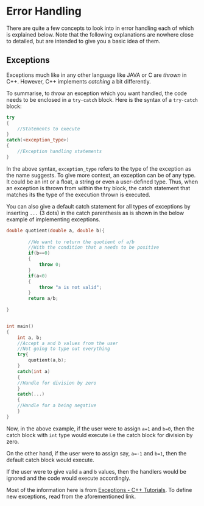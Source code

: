 # Error Handling

There are quite a few concepts to look into in error handling each of which is explained below. Note that the following explanations are nowhere close to detailed, but are intended to give you a basic idea of them.

## Exceptions

Exceptions much like in any other language like JAVA or C are *thrown* in C++. However, C++ implements *catching* a bit differently.

To summarise, to *throw* an exception which you want handled, the code needs to be enclosed in a `try-catch` block. Here is the syntax of a `try-catch` block:

```cpp
try
{
    //Statements to execute
}
catch(<exception_type>)
{
    //Exception handling statements
}
```

In the above syntax, `exception_type` refers to the type of the exception as the name suggests. To give more context, an exception can be of any type. It could be an int or a float, a string or even a user-defined type. Thus, when an exception is thrown from within the try block, the catch statement that matches its the type of the execution thrown is executed.

You can also give a default catch statement for all types of exceptions by inserting `...` (3 dots) in the catch parenthesis as is shown in the below example of implementing exceptions.

```cpp
double quotient(double a, double b){
    
        //We want to return the quotient of a/b
        //With the condition that a needs to be positive
        if(b==0)
        {
            throw 0;
        }
        if(a<0)
        {
            throw "a is not valid";
        }
        return a/b;
    
}


int main()
{
    int a, b;
    //Accept a and b values from the user
    //Not going to type out everything    
    try{
        quotient(a,b);
    }
    catch(int a)
    {
    //Handle for division by zero
    }
    catch(...)
    {
    //Handle for a being negative
    }
}
```

Now, in the above example, if the user were to assign `a=1` and `b=0`, then the catch block with `int` type would execute i.e the catch block for division by zero.

On the other hand, if the user were to assign say, `a=-1` and `b=1`, then the default catch block would execute.

If the user were to give valid `a` and `b` values, then the handlers would be ignored and the code would execute accordingly.

Most of the information here is from [Exceptions - C++ Tutorials](http://www.cplusplus.com/doc/tutorial/exceptions/). To define new exceptions, read from the aforementioned link.


